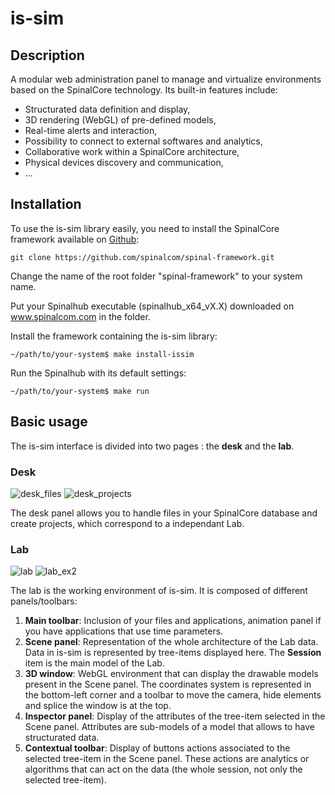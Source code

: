 # is-sim

## Description

A modular web administration panel to manage and virtualize environments based on the SpinalCore technology.
Its built-in features include: 
* Structurated data definition and display,
* 3D rendering (WebGL) of pre-defined models,
* Real-time alerts and interaction, 
* Possibility to connect to external softwares and analytics,
* Collaborative work within a SpinalCore architecture,
* Physical devices discovery and communication,
* ...


## Installation

To use the is-sim library easily, you need to install the SpinalCore framework available on <a href='https://github.com/spinalcom/spinal-framework' target='_blank'>Github</a>:
```
git clone https://github.com/spinalcom/spinal-framework.git
```

Change the name of the root folder "spinal-framework" to your system name.

Put your Spinalhub executable (spinalhub_x64_vX.X) downloaded on www.spinalcom.com in the folder.

Install the framework containing the is-sim library:
```
~/path/to/your-system$ make install-issim
```

Run the Spinalhub with its default settings:
```
~/path/to/your-system$ make run
```


## Basic usage

The is-sim interface is divided into two pages : the **desk** and the **lab**.

### Desk
![desk_files](https://cloud.githubusercontent.com/assets/14069348/16004140/571cf824-3160-11e6-8206-1263e00e4a5b.png)
![desk_projects](https://cloud.githubusercontent.com/assets/14069348/16004142/5898e03c-3160-11e6-8a9b-5673669fa4e9.png)

The desk panel allows you to handle files in your SpinalCore database and create projects, which correspond to a independant Lab.


### Lab
![lab](https://cloud.githubusercontent.com/assets/14069348/16004145/5b2eb254-3160-11e6-9af8-69be8e7b9e65.png)
![lab_ex2](https://cloud.githubusercontent.com/assets/14069348/16035930/e526a110-3219-11e6-8418-33b73f4a0ca1.png)

The lab is the working environment of is-sim. It is composed of different panels/toolbars:
  1. **Main toolbar**: Inclusion of your files and applications, animation panel if you have applications that use time parameters.
  2. **Scene panel**: Representation of the whole architecture of the Lab data. Data in is-sim is represented by tree-items displayed here. The **Session** item is the main model of the Lab.
  3. **3D window**: WebGL environment that can display the drawable models present in the Scene panel. The coordinates system is represented in the bottom-left corner and a toolbar to move the camera, hide elements and splice the window is at the top.
  4. **Inspector panel**: Display of the attributes of the tree-item selected in the Scene panel. Attributes are sub-models of a model that allows to have structurated data.
  5. **Contextual toolbar**: Display of buttons actions associated to the selected tree-item in the Scene panel. These actions are analytics or algorithms that can act on the data (the whole session, not only the selected tree-item).



